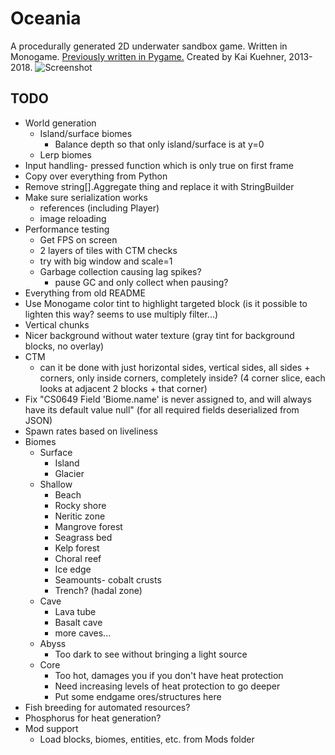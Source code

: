 Oceania
==
A procedurally generated 2D underwater sandbox game.
Written in Monogame. [Previously written in Pygame.](https://github.com/kaikue/Oceania)
Created by Kai Kuehner, 2013-2018.
![Screenshot](http://i.imgur.com/wUVoCkr.png)

TODO
--
- World generation
	- Island/surface biomes
		- Balance depth so that only island/surface is at y=0
	- Lerp biomes
- Input handling- pressed function which is only true on first frame
- Copy over everything from Python
- Remove string[].Aggregate thing and replace it with StringBuilder
- Make sure serialization works
	- references (including Player)
	- image reloading
- Performance testing
	- Get FPS on screen
	- 2 layers of tiles with CTM checks
	- try with big window and scale=1
	- Garbage collection causing lag spikes?
		- pause GC and only collect when pausing?
- Everything from old README
- Use Monogame color tint to highlight targeted block (is it possible to lighten this way? seems to use multiply filter...)
- Vertical chunks
- Nicer background without water texture (gray tint for background blocks, no overlay)
- CTM
	- can it be done with just horizontal sides, vertical sides, all sides + corners, only inside corners, completely inside? (4 corner slice, each looks at adjacent 2 blocks + that corner)
- Fix "CS0649	Field 'Biome.name' is never assigned to, and will always have its default value null" (for all required fields deserialized from JSON)
- Spawn rates based on liveliness
- Biomes
	- Surface
		- Island
		- Glacier
	- Shallow
		- Beach
		- Rocky shore
		- Neritic zone
		- Mangrove forest
		- Seagrass bed
		- Kelp forest
		- Choral reef
		- Ice edge
		- Seamounts- cobalt crusts
		- Trench? (hadal zone)
	- Cave
		- Lava tube
		- Basalt cave
		- more caves...
	- Abyss
		- Too dark to see without bringing a light source
	- Core
		- Too hot, damages you if you don't have heat protection
		- Need increasing levels of heat protection to go deeper
		- Put some endgame ores/structures here
- Fish breeding for automated resources?
- Phosphorus for heat generation?
- Mod support
	- Load blocks, biomes, entities, etc. from Mods folder